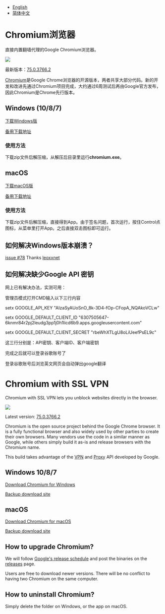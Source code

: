* [English](#chromium-with-ssl-vpn)
* [简体中文](#chromium浏览器)

# Chromium浏览器

直接内置翻墙代理的Google Chromium浏览器。

![](screenshot.png)

最新版本：[75.0.3766.2](https://github.com/jjqqkk/chromium/releases/tag/75.0.3766.2)

[Chromium](https://github.com/chromium/chromium)是Google Chrome浏览器的开源版本，两者共享大部分代码。新的开发和改进先通过Chromium项目完成，大约通过6周测试后再由Google官方发布，因此Chromium是Chrome先行版本。

## Windows (10/8/7)

[下载Windows版](https://github.com/jjqqkk/chromium/releases/download/75.0.3766.2/Chromium-windows-75.0.3766.2.zip)

[备用下载地址](http://167.99.163.129/Chromium-windows-75.0.3766.2.zip)

### 使用方法

下载zip文件后解压缩，从解压后目录里运行**chromium.exe**。

## macOS

[下载macOS版](https://github.com/jjqqkk/chromium/releases/download/75.0.3766.2/Chromium-mac-75.0.3766.2.zip)

[备用下载地址](http://167.99.163.129/Chromium-mac-75.0.3766.2.zip)

### 使用方法

下载zip文件后解压缩，直接得到App。由于签名问题，首次运行，按住Control点图标，从菜单里打开App。之后直接双击图标即可运行。


## 如何解决Windows版本崩溃？
[issue #78](https://github.com/jjqqkk/chromium/issues/78) Thanks [leoxxnet](https://github.com/leoxxnet)


## 如何解决缺少Google API 密钥

网上已有解决办法，实测可用：

管理员模式打开CMD输入以下三行内容

setx GOOGLE_API_KEY "AIzaSyAUoSnO_8k-3D4-fOp-CFopA_NQAkoVCLw"

setx GOOGLE_DEFAULT_CLIENT_ID "6307505647-6knmr84r2pj2leudg3pp1j0h1licd6b9.apps.googleusercontent.com"

setx GOOGLE_DEFAULT_CLIENT_SECRET "rbeWhXTLgU8oLiUeefPsEL9c"

这三行分别是：API密钥、客户端ID、客户端密钥

完成之后就可以登录谷歌账号了

登录谷歌账号后浏览英文网页会自动弹出google翻译

# Chromium with SSL VPN

Chromium with SSL VPN lets you unblock websites directly in the browser.

![](screenshot.png)

Latest version: [75.0.3766.2](https://github.com/jjqqkk/chromium/releases/tag/75.0.3766.2)

Chromium is the open source project behind the Google Chrome browser. It is a fully functional browser and also widely used by other parties to create their own browsers. Many vendors use the code in a similar manner as Google, while others simply build it as-is and release browsers with the Chromium name.

This build takes advantage of the [VPN](https://developer.chrome.com/extensions/vpnProvider) and [Proxy](https://developer.chrome.com/extensions/proxy) API developed by Google. 

## Windows 10/8/7

[Download Chromium for Windows](https://github.com/jjqqkk/chromium/releases/download/75.0.3766.2/Chromium-windows-75.0.3766.2.zip)

[Backup download site](http://167.99.163.129/Chromium-windows-75.0.3766.2.zip)

## macOS

[Download Chromium for macOS](https://github.com/jjqqkk/chromium/releases/download/75.0.3766.2/Chromium-mac-75.0.3766.2.zip)

[Backup download site](http://167.99.163.129/Chromium-mac-75.0.3766.2.zip)

## How to upgrade Chromium?

We will follow [Google's release schedule](https://chromiumdash.appspot.com/schedule) and post the binaries on the [releases](https://github.com/jjqqkk/chromium/releases) page.

Users are free to download newer versions. There will be no conflict to having two Chromium on the same computer.

## How to uninstall Chromium?

Simply delete the folder on Windows, or the app on macOS.
